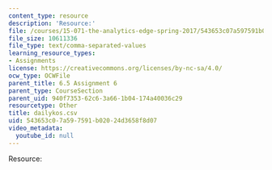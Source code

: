 ```yaml
---
content_type: resource
description: 'Resource:'
file: /courses/15-071-the-analytics-edge-spring-2017/543653c07a597591b02024d3658f8d07_dailykos.csv
file_size: 10611336
file_type: text/comma-separated-values
learning_resource_types:
- Assignments
license: https://creativecommons.org/licenses/by-nc-sa/4.0/
ocw_type: OCWFile
parent_title: 6.5 Assignment 6
parent_type: CourseSection
parent_uid: 940f7353-62c6-3a66-1b04-174a40036c29
resourcetype: Other
title: dailykos.csv
uid: 543653c0-7a59-7591-b020-24d3658f8d07
video_metadata:
  youtube_id: null
---
```

Resource: